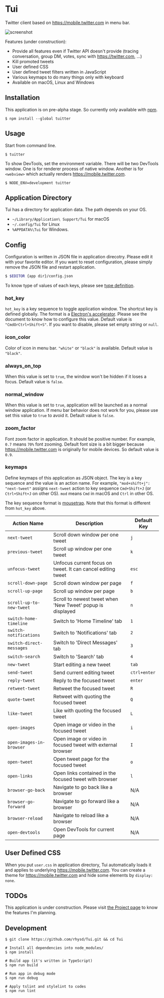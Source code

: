 Tui
===

Twitter client based on https://mobile.twitter.com in menu bar.

![screenshot](https://github.com/rhysd/ss/blob/master/Tui/main.jpg?raw=true)

Features (under construction):

- Provide all features even if Twitter API doesn't provide (tracing conversation, group DM, votes, sync with https://twitter.com, ...)
- Kill promoted tweets
- User defined CSS
- User defined tweet filters written in JavaScript
- Various keymaps to do many things only with keyboard
- Available on macOS, Linux and Windows

## Installation

This application is on pre-alpha stage. So currently only available with [npm](https://npmjs.com).

```
$ npm install --global tuitter
```

## Usage

Start from command line.

```
$ tuitter
```

To show DevTools, set the environment variable. There will be two DevTools window.
One is for renderer process of native window. Another is for `<webview>` which actually renders https://mobile.twitter.com.

```
$ NODE_ENV=development tuitter
```

## Application Directory

Tui has a directory for application data. The path depends on your OS.

- `~/Library/Application\ Support/Tui` for macOS
- `~/.config/Tui` for Linux
- `%APPDATA%\Tui` for Windows.

## Config

Configuration is written in JSON file in application direcotry. Please edit it with your favorite editor.
If you want to reset configuration, please simply remove the JSON file and restart application.

```sh
$ $EDITOR {app dir}/config.json
```

To know type of values of each keys, please see [type definition](./typings/config.d.ts).

### hot\_key

`hot_key` is a key sequence to toggle application window. The shortcut key is defined globally.
The format is a [Electron's accelerator](https://github.com/electron/electron/blob/master/docs/api/accelerator.md). Please see the document to know how to configure this value.
Default value is `"CmdOrCtrl+Shift+S"`. If you want to disable, please set empty string or `null`. 

### icon\_color

Color of icon in menu bar. `"white"` or `"black"` is available. Default value is `"black"`.

### always\_on\_top

When this value is set to `true`, the window won't be hidden if it loses a focus. Default value is `false`.

### normal\_window

When this value is set to `true`, application will be launched as a normal window application.
If menu bar behavior does not work for you, please use set this value to `true` to avoid it.
Default value is `false`.

### zoom\_factor

Font zoom factor in application. It should be positive number. For example, `0.7` means `70%` font zooming.
Default font size is a bit bigger because https://mobile.twitter.com is originally for mobile devices. So default value is `0.9`.

### keymaps

Define keymaps of this application as JSON object. The key is a key sequence and the value is an action name.
For example, `"mod+shift+j": "next-tweet"` assigns `next-tweet` action to key sequence `Cmd+Shift+J` (or `Ctrl+Shift+J` on other OS).
`mod` means `Cmd` in macOS and `Ctrl` in other OS.

The key sequence format is [mousetrap](https://craig.is/killing/mice). Note that this format is different from `hot_key` above.

| Action Name              | Description                                                 | Default Key  |
|--------------------------|-------------------------------------------------------------|--------------|
| `next-tweet`             | Scroll down window per one tweet                            | `j`          |
| `previous-tweet`         | Scroll up window per one tweet                              | `k`          |
| `unfocus-tweet`          | Unfocus current focus on tweet. It can cancel editing tweet | `esc`        |
| `scroll-down-page`       | Scroll down window per page                                 | `f`          |
| `scroll-up-page`         | Scroll up window per page                                   | `b`          |
| `scroll-up-to-new-tweet` | Scroll to newest tweet when 'New Tweet' popup is displayed  | `n`          |
| `switch-home-timeline`   | Switch to 'Home Timeline' tab                               | `1`          |
| `switch-notifications`   | Switch to 'Notifications' tab                               | `2`          |
| `switch-direct-messages` | Switch to 'Direct Messages' tab                             | `3`          |
| `switch-search`          | Switch to 'Search' tab                                      | `4`          |
| `new-tweet`              | Start editing a new tweet                                   | `tab`        |
| `send-tweet`             | Send current editing tweet                                  | `ctrl+enter` |
| `reply-tweet`            | Reply to the focused tweet                                  | `enter`      |
| `retweet-tweet`          | Retweet the focused tweet                                   | `R`          |
| `quote-tweet`            | Retweet with quoting the focused tweet                      | `Q`          |
| `like-tweet`             | Like with quoting the focused tweet                         | `L`          |
| `open-images`            | Open image or video in the focused tweet                    | `i`          |
| `open-images-in-browser` | Open image or video in focused tweet with external browser  | `I`          |
| `open-tweet`             | Open tweet page for the focused tweet                       | `o`          |
| `open-links`             | Open links contained in the focused tweet with browser      | `l`          |
| `browser-go-back`        | Navigate to go back like a browser                          | N/A          |
| `browser-go-forward`     | Navigate to go forward like a browser                       | N/A          |
| `browser-reload`         | Navigate to reload like a browser                           | N/A          |
| `open-devtools`          | Open DevTools for current page                              | N/A          |

## User Defined CSS

When you put `user.css` in application directory, Tui automatically loads it and applies to underlying https://mobile.twitter.com.
You can create a theme for https://mobile.twitter.com and hide some elements by `display: none`.

## TODOs

This application is under construction.
Please visit [the Project page](https://github.com/rhysd/Tui/projects/1) to know the features I'm planning.

## Development

```
$ git clone https://github.com/rhysd/Tui.git && cd Tui

# Install all dependencies into node_modules/
$ npm install

# Build app (it's written in TypeScript)
$ npm run build

# Run app in debug mode
$ npm run debug

# Apply tslint and stylelint to codes
$ npm run lint
```

